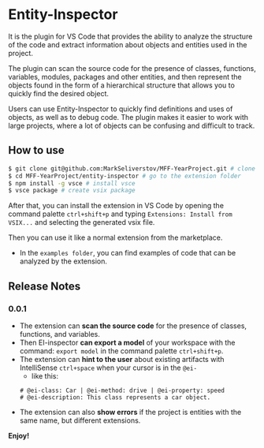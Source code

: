 # Entity-Inspector

It is the plugin for VS Code that provides the ability to analyze the structure of the code and extract information about objects and entities used in the project.

The plugin can scan the source code for the presence of classes, functions, variables, modules, packages and other entities, and then represent the objects found in the form of a hierarchical structure that allows you to quickly find the desired object.

Users can use Entity-Inspector to quickly find definitions and uses of objects, as well as to debug code. The plugin makes it easier to work with large projects, where a lot of objects can be confusing and difficult to track.

## How to use

```bash
$ git clone git@github.com:MarkSeliverstov/MFF-YearProject.git # clone the repository
$ cd MFF-YearProject/entity-inspector # go to the extension folder
$ npm install -g vsce # install vsce
$ vsce package # create vsix package
```

After that, you can install the extension in VS Code by opening the command palette `ctrl+shift+p` and typing `Extensions: Install from VSIX...` and selecting the generated vsix file. 

Then you can use it like a normal extension from the marketplace.

- In the `examples folder`, you can find examples of code that can be analyzed by the extension.

## Release Notes

### 0.0.1

- The extension can **scan the source code** for the presence of classes, functions, and variables. 
- Then EI-inspector **can export a model** of your workspace with the command: `export model` in the command palette `ctrl+shift+p`.
- The extension can **hint to the user** about existing artifacts with IntelliSense `ctrl+space` when your cursor is in the `@ei-`
    - like this:
    ```
    # @ei-class: Car | @ei-method: drive | @ei-property: speed
    # @ei-description: This class represents a car object.
    ```
- The extension can also **show errors** if the project is entities with the same name, but different extensions.


**Enjoy!**
